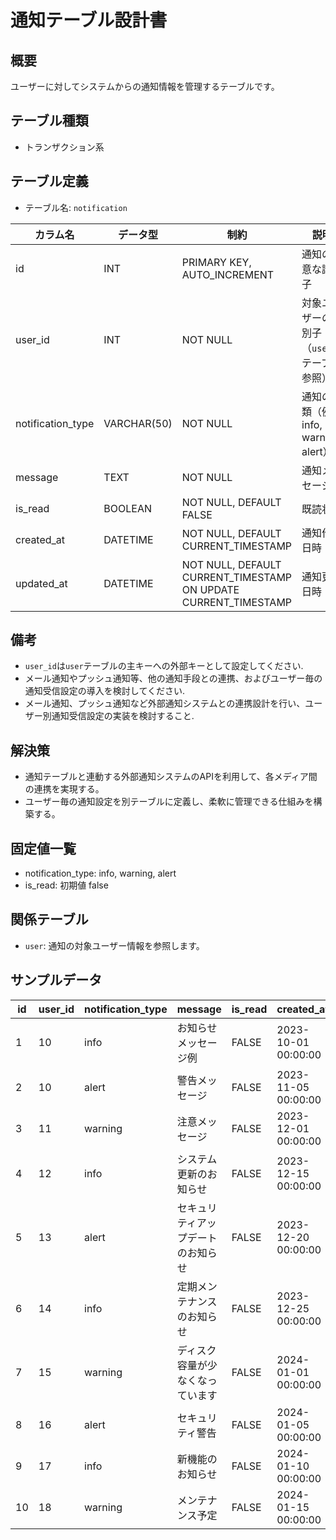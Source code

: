 # 通知テーブル設計書

## 概要
ユーザーに対してシステムからの通知情報を管理するテーブルです。

## テーブル種類
- トランザクション系

## テーブル定義
- テーブル名: `notification`

| カラム名           | データ型      | 制約                                      | 説明                                  |
|--------------------|---------------|-------------------------------------------|---------------------------------------|
| id                 | INT           | PRIMARY KEY, AUTO_INCREMENT               | 通知の一意な識別子                     |
| user_id            | INT           | NOT NULL                                  | 対象ユーザーの識別子（`user` テーブル参照）|
| notification_type  | VARCHAR(50)   | NOT NULL                                  | 通知の種類（例: info, warning, alert） |
| message            | TEXT          | NOT NULL                                  | 通知メッセージ                         |
| is_read            | BOOLEAN       | NOT NULL, DEFAULT FALSE                   | 既読状態                              |
| created_at         | DATETIME      | NOT NULL, DEFAULT CURRENT_TIMESTAMP       | 通知作成日時                          |
| updated_at         | DATETIME      | NOT NULL, DEFAULT CURRENT_TIMESTAMP ON UPDATE CURRENT_TIMESTAMP | 通知更新日時           |

## 備考
- `user_id`は`user`テーブルの主キーへの外部キーとして設定してください.
- メール通知やプッシュ通知等、他の通知手段との連携、およびユーザー毎の通知受信設定の導入を検討してください.
- メール通知、プッシュ通知など外部通知システムとの連携設計を行い、ユーザー別通知受信設定の実装を検討すること.

## 解決策
- 通知テーブルと連動する外部通知システムのAPIを利用して、各メディア間の連携を実現する。
- ユーザー毎の通知設定を別テーブルに定義し、柔軟に管理できる仕組みを構築する。

## 固定値一覧
- notification_type: info, warning, alert
- is_read: 初期値 false

## 関係テーブル
- `user`: 通知の対象ユーザー情報を参照します。

## サンプルデータ

| id | user_id | notification_type | message                   | is_read | created_at           | updated_at           |
|----|---------|-------------------|---------------------------|---------|----------------------|----------------------|
| 1  | 10      | info              | お知らせメッセージ例      | FALSE   | 2023-10-01 00:00:00  | 2023-10-01 00:00:00  |
| 2  | 10      | alert             | 警告メッセージ            | FALSE   | 2023-11-05 00:00:00  | 2023-11-05 00:00:00  |
| 3  | 11      | warning           | 注意メッセージ            | FALSE   | 2023-12-01 00:00:00  | 2023-12-01 00:00:00  |
| 4  | 12      | info              | システム更新のお知らせ    | FALSE   | 2023-12-15 00:00:00  | 2023-12-15 00:00:00  |
| 5  | 13      | alert             | セキュリティアップデートのお知らせ | FALSE   | 2023-12-20 00:00:00  | 2023-12-20 00:00:00  |
| 6  | 14      | info              | 定期メンテナンスのお知らせ         | FALSE   | 2023-12-25 00:00:00  | 2023-12-25 00:00:00  |
| 7  | 15      | warning           | ディスク容量が少なくなっています   | FALSE   | 2024-01-01 00:00:00  | 2024-01-01 00:00:00  |
| 8  | 16      | alert             | セキュリティ警告                  | FALSE   | 2024-01-05 00:00:00  | 2024-01-05 00:00:00  |
| 9  | 17      | info              | 新機能のお知らせ                  | FALSE   | 2024-01-10 00:00:00  | 2024-01-10 00:00:00  |
| 10 | 18      | warning           | メンテナンス予定                  | FALSE   | 2024-01-15 00:00:00  | 2024-01-15 00:00:00  |
